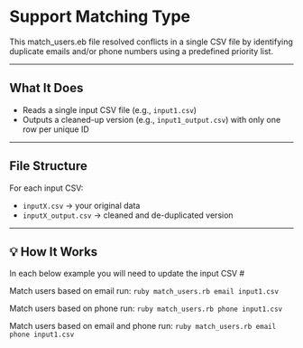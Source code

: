 # Support Matching Type

This match_users.eb file resolved conflicts in a single CSV file by identifying duplicate emails and/or phone numbers using a predefined priority list.

---

## What It Does

- Reads a single input CSV file (e.g., `input1.csv`)
- Outputs a cleaned-up version (e.g., `input1_output.csv`) with only one row per unique ID

---

## File Structure

For each input CSV:
- `inputX.csv` → your original data
- `inputX_output.csv` → cleaned and de-duplicated version

---

## 💡 How It Works
In each below example you will need to update the input CSV #

Match users based on email run: 
`ruby match_users.rb email input1.csv`

Match users based on phone run:
 `ruby match_users.rb phone input1.csv`

Match users based on email and phone run: 
`ruby match_users.rb email phone input1.csv`
